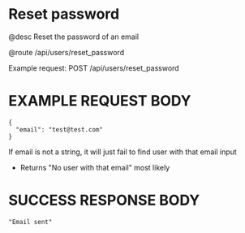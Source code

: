 # Reset password
@desc Reset the password of an email

@route /api/users/reset_password

Example request: POST /api/users/reset_password

# EXAMPLE REQUEST BODY
```
{
  "email": "test@test.com"
}
```

If email is not a string, it will just fail to find user with that email input
- Returns "No user with that email" most likely
  
# SUCCESS RESPONSE BODY
```
"Email sent"
```